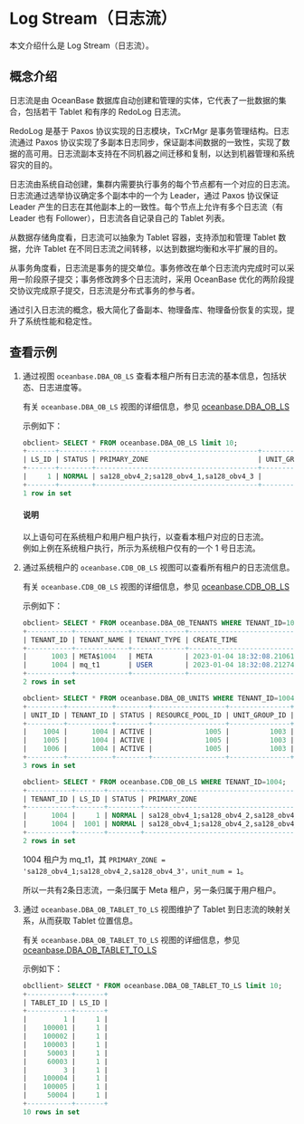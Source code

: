 # Log Stream（日志流）

本文介绍什么是 Log Stream（日志流）。

## 概念介绍

日志流是由 OceanBase 数据库自动创建和管理的实体，它代表了一批数据的集合，包括若干 Tablet 和有序的 RedoLog 日志流。

RedoLog 是基于 Paxos 协议实现的日志模块，TxCrMgr 是事务管理结构。日志流通过 Paxos 协议实现了多副本日志同步，保证副本间数据的一致性，实现了数据的高可用。日志流副本支持在不同机器之间迁移和复制，以达到机器管理和系统容灾的目的。

日志流由系统自动创建，集群内需要执行事务的每个节点都有一个对应的日志流。日志流通过选举协议确定多个副本中的一个为 Leader，通过 Paxos 协议保证 Leader 产生的日志在其他副本上的一致性。每个节点上允许有多个日志流（有 Leader 也有 Follower），日志流各自记录自己的 Tablet 列表。

从数据存储角度看，日志流可以抽象为 Tablet 容器，支持添加和管理 Tablet 数据，允许 Tablet 在不同日志流之间转移，以达到数据均衡和水平扩展的目的。

从事务角度看，日志流是事务的提交单位。事务修改在单个日志流内完成时可以采用一阶段原子提交；事务修改跨多个日志流时，采用 OceanBase 优化的两阶段提交协议完成原子提交，日志流是分布式事务的参与者。

通过引入日志流的概念，极大简化了备副本、物理备库、物理备份恢复的实现，提升了系统性能和稳定性。

## 查看示例

1. 通过视图 `oceanbase.DBA_OB_LS` 查看本租户所有日志流的基本信息，包括状态、日志进度等。

    有关 `oceanbase.DBA_OB_LS` 视图的详细信息，参见 [oceanbase.DBA_OB_LS](../../../7.reference/5.system-reference/4.system-view-of-mysql-mode/2.dictionary-view-of-mysql-mode/176.oceanbase-dba_ob_ls-of-mysql-mode.md)

    示例如下：

    ```sql
    obclient> SELECT * FROM oceanbase.DBA_OB_LS limit 10;
    +-------+--------+----------------------------------------+---------------+-------------+------------+----------+----------+--------------+
    | LS_ID | STATUS | PRIMARY_ZONE                           | UNIT_GROUP_ID | LS_GROUP_ID | CREATE_SCN | DROP_SCN | SYNC_SCN | READABLE_SCN |
    +-------+--------+----------------------------------------+---------------+-------------+------------+----------+----------+--------------+
    |     1 | NORMAL | sa128_obv4_2;sa128_obv4_1,sa128_obv4_3 |             0 |           0 |       NULL |     NULL |     NULL |         NULL |
    +-------+--------+----------------------------------------+---------------+-------------+------------+----------+----------+--------------+
    1 row in set 
    ```

    <main id="notice" type='explain'>
      <h4>说明</h4>
      <p>以上语句可在系统租户和用户租户执行，以查看本租户对应的日志流。<br>例如上例在系统租户执行，所示为系统租户仅有的一个 1 号日志流。</p>
    </main>

2. 通过系统租户的 `oceanbase.CDB_OB_LS` 视图可以查看所有租户的日志流信息。

    有关 `oceanbase.CDB_OB_LS` 视图的详细信息，参见 [oceanbase.CDB_OB_LS](../../../7.reference/5.system-reference/4.system-view-of-mysql-mode/2.dictionary-view-of-mysql-mode/175.oceanbase-cdb_ob_ls-of-mysql-mode.md)

    示例如下：

    ```sql
    obclient> SELECT * FROM oceanbase.DBA_OB_TENANTS WHERE TENANT_ID=1004 OR tenant_name like '%1004%';
    +-----------+-------------+-------------+----------------------------+----------------------------+----------------------------------------+------------------------------------------------------------------+-------------------+--------------------+--------+---------------+--------+
    | TENANT_ID | TENANT_NAME | TENANT_TYPE | CREATE_TIME                | MODIFY_TIME                | PRIMARY_ZONE                           | LOCALITY                                                         | PREVIOUS_LOCALITY | COMPATIBILITY_MODE | STATUS | IN_RECYCLEBIN | LOCKED |
    +-----------+-------------+-------------+----------------------------+----------------------------+----------------------------------------+------------------------------------------------------------------+-------------------+--------------------+--------+---------------+--------+
    |      1003 | META$1004   | META        | 2023-01-04 18:32:08.210614 | 2023-01-04 18:32:33.293567 | sa128_obv4_1;sa128_obv4_2,sa128_obv4_3 | FULL{1}@sa128_obv4_1, FULL{1}@sa128_obv4_2, FULL{1}@sa128_obv4_3 | NULL              | MYSQL              | NORMAL | NO            | NO     |
    |      1004 | mq_t1       | USER        | 2023-01-04 18:32:08.212745 | 2023-01-04 18:32:33.343667 | sa128_obv4_1;sa128_obv4_2,sa128_obv4_3 | FULL{1}@sa128_obv4_1, FULL{1}@sa128_obv4_2, FULL{1}@sa128_obv4_3 | NULL              | MYSQL              | NORMAL | NO            | NO     |
    +-----------+-------------+-------------+----------------------------+----------------------------+----------------------------------------+------------------------------------------------------------------+-------------------+--------------------+--------+---------------+--------+
    2 rows in set 

    obclient> SELECT * FROM oceanbase.DBA_OB_UNITS WHERE TENANT_ID=1004;
    +---------+-----------+--------+------------------+---------------+----------------------------+----------------------------+--------------+------------+----------+---------------------+-----------------------+----------------+----------------+---------+---------+-------------+---------------+----------+----------+-------------+
    | UNIT_ID | TENANT_ID | STATUS | RESOURCE_POOL_ID | UNIT_GROUP_ID | CREATE_TIME                | MODIFY_TIME                | ZONE         | SVR_IP     | SVR_PORT | MIGRATE_FROM_SVR_IP | MIGRATE_FROM_SVR_PORT | MANUAL_MIGRATE | UNIT_CONFIG_ID | MAX_CPU | MIN_CPU | MEMORY_SIZE | LOG_DISK_SIZE | MAX_IOPS | MIN_IOPS | IOPS_WEIGHT |
    +---------+-----------+--------+------------------+---------------+----------------------------+----------------------------+--------------+------------+----------+---------------------+-----------------------+----------------+----------------+---------+---------+-------------+---------------+----------+----------+-------------+
    |    1004 |      1004 | ACTIVE |             1005 |          1003 | 2023-01-04 11:48:36.582413 | 2023-01-04 18:32:08.215935 | sa128_obv4_1 | 6.3.27.47  |     2882 | NULL                |                  NULL | NULL           |           1006 |       3 |       3 | 12884901888 |   38654705664 |    30000 |    30000 |           3 |
    |    1005 |      1004 | ACTIVE |             1005 |          1003 | 2023-01-04 11:48:36.591414 | 2023-01-04 18:32:08.215935 | sa128_obv4_2 | 6.0.132.81 |     2882 | NULL                |                  NULL | NULL           |           1006 |       3 |       3 | 12884901888 |   38654705664 |    30000 |    30000 |           3 |
    |    1006 |      1004 | ACTIVE |             1005 |          1003 | 2023-01-04 14:13:36.980799 | 2023-01-04 18:32:08.217005 | sa128_obv4_3 | 6.0.187.19 |     2882 | NULL                |                  NULL | NULL           |           1006 |       3 |       3 | 12884901888 |   38654705664 |    30000 |    30000 |           3 |
    +---------+-----------+--------+------------------+---------------+----------------------------+----------------------------+--------------+------------+----------+---------------------+-----------------------+----------------+----------------+---------+---------+-------------+---------------+----------+----------+-------------+
    3 rows in set 

    obclient> SELECT * FROM oceanbase.CDB_OB_LS WHERE TENANT_ID=1004;
    +-----------+-------+--------+----------------------------------------+---------------+-------------+---------------------+----------+---------------------+---------------------+
    | TENANT_ID | LS_ID | STATUS | PRIMARY_ZONE                           | UNIT_GROUP_ID | LS_GROUP_ID | CREATE_SCN          | DROP_SCN | SYNC_SCN            | READABLE_SCN        |
    +-----------+-------+--------+----------------------------------------+---------------+-------------+---------------------+----------+---------------------+---------------------+
    |      1004 |     1 | NORMAL | sa128_obv4_1;sa128_obv4_2,sa128_obv4_3 |             0 |           0 |                NULL |     NULL | 1672828583776007012 | 1672828583428825226 |
    |      1004 |  1001 | NORMAL | sa128_obv4_1;sa128_obv4_2,sa128_obv4_3 |          1003 |        1001 | 1672828353411747395 |     NULL | 1672828589869877321 | 1672828589668619710 |
    +-----------+-------+--------+----------------------------------------+---------------+-------------+---------------------+----------+---------------------+---------------------+
    2 rows in set 
    ```

    1004 租户为 mq_t1，其 `PRIMARY_ZONE = 'sa128_obv4_1;sa128_obv4_2,sa128_obv4_3'，unit_num = 1`。

    所以一共有2条日志流，一条归属于 Meta 租户，另一条归属于用户租户。

3. 通过 `oceanbase.DBA_OB_TABLET_TO_LS` 视图维护了 Tablet 到日志流的映射关系，从而获取 Tablet 位置信息。

    有关 `oceanbase.DBA_OB_TABLET_TO_LS` 视图的详细信息，参见 [oceanbase.DBA_OB_TABLET_TO_LS](../../../7.reference/5.system-reference/4.system-view-of-mysql-mode/2.dictionary-view-of-mysql-mode/56.oceanbase-dba_ob_tablet_to_ls-of-mysql-mode.md)

    示例如下：

    ```sql
    obcllient> SELECT * FROM oceanbase.DBA_OB_TABLET_TO_LS limit 10;
    +-----------+-------+
    | TABLET_ID | LS_ID |
    +-----------+-------+
    |         1 |     1 |
    |    100001 |     1 |
    |    100002 |     1 |
    |    100003 |     1 |
    |     50003 |     1 |
    |     60003 |     1 |
    |         3 |     1 |
    |    100004 |     1 |
    |    100005 |     1 |
    |     50004 |     1 |
    +-----------+-------+
    10 rows in set 
    ```
